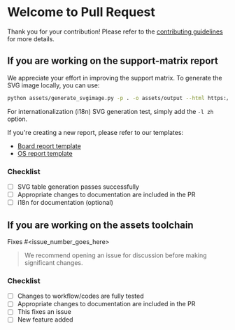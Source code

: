 # Welcome to Pull Request

Thank you for your contribution! Please refer to the [contributing guidelines](../CONTRIBUTING.md) for more details.

## If you are working on the support-matrix report

We appreciate your effort in improving the support matrix. To generate the SVG image locally, you can use:

```sh
python assets/generate_svgimage.py -p . -o assets/output --html https://${{ github.repository_owner }}.github.io/support-matrix
```

For internationalization (i18n) SVG generation  test, simply add the `-l zh` option.

If you're creating a new report, please refer to our templates:
- [Board report template](../report-template/[board-name]/README.md)
- [OS report template](../report-template/[board-name]/[os-name]/README.md)

### Checklist
- [ ] SVG table generation passes successfully
- [ ] Appropriate changes to documentation are included in the PR
- [ ] i18n for documentation (optional)

## If you are working on the assets toolchain

Fixes #<issue_number_goes_here>

> We recommend opening an issue for discussion before making significant changes.

### Checklist
- [ ] Changes to workflow/codes are fully tested
- [ ] Appropriate changes to documentation are included in the PR
- [ ] This fixes an issue
- [ ] New feature added
